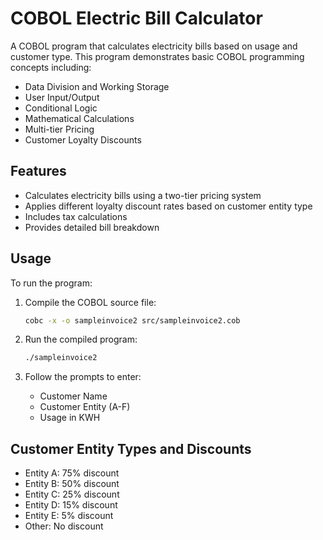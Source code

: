 # COBOL Electric Bill Calculator

A COBOL program that calculates electricity bills based on usage and customer type. This program demonstrates basic COBOL programming concepts including:

- Data Division and Working Storage
- User Input/Output
- Conditional Logic
- Mathematical Calculations
- Multi-tier Pricing
- Customer Loyalty Discounts

## Features

- Calculates electricity bills using a two-tier pricing system
- Applies different loyalty discount rates based on customer entity type
- Includes tax calculations
- Provides detailed bill breakdown

## Usage

To run the program:

1. Compile the COBOL source file:
   ```bash
   cobc -x -o sampleinvoice2 src/sampleinvoice2.cob
   ```

2. Run the compiled program:
   ```bash
   ./sampleinvoice2
   ```

3. Follow the prompts to enter:
   - Customer Name
   - Customer Entity (A-F)
   - Usage in KWH

## Customer Entity Types and Discounts

- Entity A: 75% discount
- Entity B: 50% discount
- Entity C: 25% discount
- Entity D: 15% discount
- Entity E: 5% discount
- Other: No discount
